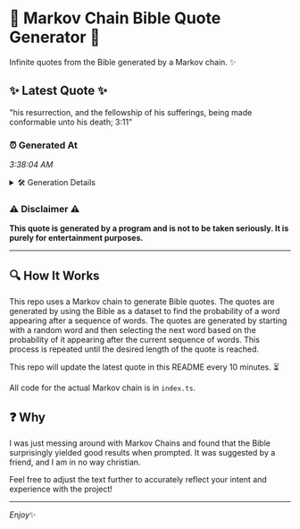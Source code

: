 # 📖 Markov Chain Bible Quote Generator 📖

Infinite quotes from the Bible generated by a Markov chain. ✨

## ✨ Latest Quote ✨
"his resurrection, and the fellowship of his sufferings, being made conformable unto his death; 3:11"

### ⏰ Generated At
*3:38:04 AM*

<details>
    <summary>🛠️ Generation Details</summary>
    <p>
        <strong>🌱 Seed:</strong> his<br>
        <strong>🔄 Iterations:</strong> 14<br>
        <strong>📜 Context History:</strong><br>[ his ]: resurrection,<br>[ his, resurrection, ]: and<br>[ his, resurrection,, and ]: the<br>[ his, resurrection,, and, the ]: fellowship<br>[ his, resurrection,, and, the, fellowship ]: of<br>[ his, resurrection,, and, the, fellowship, of ]: his<br>[ resurrection,, and, the, fellowship, of, his ]: sufferings,<br>[ and, the, fellowship, of, his, sufferings, ]: being<br>[ the, fellowship, of, his, sufferings,, being ]: made<br>[ fellowship, of, his, sufferings,, being, made ]: conformable<br>[ of, his, sufferings,, being, made, conformable ]: unto<br>[ his, sufferings,, being, made, conformable, unto ]: his<br>[ sufferings,, being, made, conformable, unto, his ]: death;<br>[ being, made, conformable, unto, his, death; ]: 3:11<br>
    </p>
</details>

### ⚠️ Disclaimer ⚠️
**This quote is generated by a program and is not to be taken seriously. It is purely for entertainment purposes.**

---

## 🔍 How It Works

This repo uses a Markov chain to generate Bible quotes. The quotes are generated by using the Bible as a dataset to find the probability of a word appearing after a sequence of words. The quotes are generated by starting with a random word and then selecting the next word based on the probability of it appearing after the current sequence of words. This process is repeated until the desired length of the quote is reached.

This repo will update the latest quote in this README every 10 minutes. ⏳

All code for the actual Markov chain is in `index.ts`.

## ❓ Why

I was just messing around with Markov Chains and found that the Bible surprisingly yielded good results when prompted. 
It was suggested by a friend, and I am in no way christian.

Feel free to adjust the text further to accurately reflect your intent and experience with the project!

---

*Enjoy*✨
